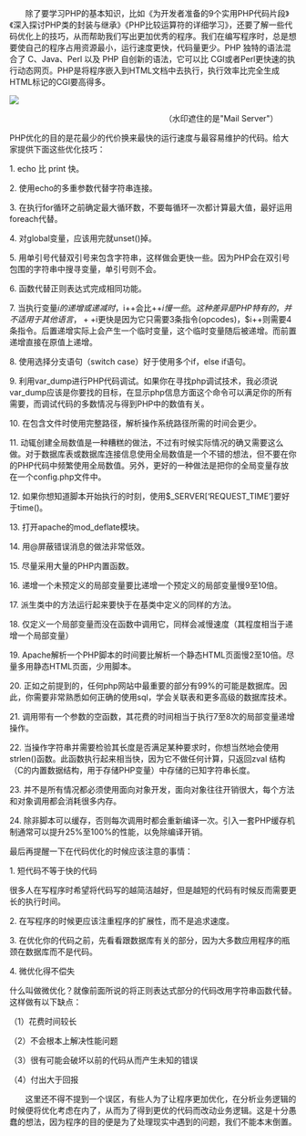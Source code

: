        除了要学习PHP的基本知识，比如《为开发者准备的9个实用PHP代码片段》《深入探讨PHP类的封装与继承》《PHP比较运算符的详细学习》，还要了解一些代码优化上的技巧，从而帮助我们写出更加优秀的程序。我们在编写程序时，总是想要使自己的程序占用资源最小，运行速度更快，代码量更少。PHP 独特的语法混合了 C、Java、Perl 以及 PHP 自创新的语法，它可以比 CGI或者Perl更快速的执行动态网页。PHP是将程序嵌入到HTML文档中去执行，执行效率比完全生成HTML标记的CGI要高得多。

![](https://gitee.com/hxc8/images8/raw/master/img/202407191110778.jpg)

                                                                     （水印遮住的是"Mail Server"）



PHP优化的目的是花最少的代价换来最快的运行速度与最容易维护的代码。给大家提供下面这些优化技巧：



1. echo 比 print 快。



2. 使用echo的多重参数代替字符串连接。



3. 在执行for循环之前确定最大循环数，不要每循环一次都计算最大值，最好运用foreach代替。



4. 对global变量，应该用完就unset()掉。



5. 用单引号代替双引号来包含字符串，这样做会更快一些。因为PHP会在双引号包围的字符串中搜寻变量，单引号则不会。



6. 函数代替正则表达式完成相同功能。



7. 当执行变量$i的递增或递减时，$i++会比++$i慢一些。这种差异是PHP特有的，并不适用于其他语言，++$i更快是因为它只需要3条指令(opcodes)，$i++则需要4条指令。后置递增实际上会产生一个临时变量，这个临时变量随后被递增。而前置递增直接在原值上递增。



8. 使用选择分支语句（switch case）好于使用多个if，else if语句。



9. 利用var_dump进行PHP代码调试。如果你在寻找php调试技术，我必须说var_dump应该是你要找的目标，在显示php信息方面这个命令可以满足你的所有需要，而调试代码的多数情况与得到PHP中的数值有关。



10. 在包含文件时使用完整路径，解析操作系统路径所需的时间会更少。



11. 动辄创建全局数值是一种糟糕的做法，不过有时候实际情况的确又需要这么做。对于数据库表或数据库连接信息使用全局数值是一个不错的想法，但不要在你的PHP代码中频繁使用全局数值。另外，更好的一种做法是把你的全局变量存放在一个config.php文件中。



12. 如果你想知道脚本开始执行的时刻，使用$_SERVER[‘REQUEST_TIME’]要好于time()。



13. 打开apache的mod_deflate模块。



14. 用@屏蔽错误消息的做法非常低效。



15. 尽量采用大量的PHP内置函数。



16. 递增一个未预定义的局部变量要比递增一个预定义的局部变量慢9至10倍。



17. 派生类中的方法运行起来要快于在基类中定义的同样的方法。



18. 仅定义一个局部变量而没在函数中调用它，同样会减慢速度（其程度相当于递增一个局部变量）



19. Apache解析一个PHP脚本的时间要比解析一个静态HTML页面慢2至10倍。尽量多用静态HTML页面，少用脚本。



20. 正如之前提到的，任何php网站中最重要的部分有99%的可能是数据库。因此，你需要非常熟悉如何正确的使用sql，学会关联表和更多高级的数据库技术。



21. 调用带有一个参数的空函数，其花费的时间相当于执行7至8次的局部变量递增操作。



22. 当操作字符串并需要检验其长度是否满足某种要求时，你想当然地会使用strlen()函数。此函数执行起来相当快，因为它不做任何计算，只返回zval 结构（C的内置数据结构，用于存储PHP变量）中存储的已知字符串长度。



23. 并不是所有情况都必须使用面向对象开发，面向对象往往开销很大，每个方法和对象调用都会消耗很多内存。



24. 除非脚本可以缓存，否则每次调用时都会重新编译一次。引入一套PHP缓存机制通常可以提升25%至100%的性能，以免除编译开销。







最后再提醒一下在代码优化的时候应该注意的事情：



1. 短代码不等于快的代码

很多人在写程序时希望将代码写的越简洁越好，但是越短的代码有时候反而需要更长的执行时间。



2. 在写程序的时候更应该注重程序的扩展性，而不是追求速度。



3. 在优化你的代码之前，先看看跟数据库有关的部分，因为大多数应用程序的瓶颈在数据库而不是代码。



4. 微优化得不偿失

什么叫做微优化？就像前面所说的将正则表达式部分的代码改用字符串函数代替。这样做有以下缺点：

（1）花费时间较长

（2）不会根本上解决性能问题

（3）很有可能会破坏以前的代码从而产生未知的错误

（4）付出大于回报



       这里还不得不提到一个误区，有些人为了让程序更加优化，在分析业务逻辑的时候便将优化考虑在内了，从而为了得到更优的代码而改动业务逻辑。这是十分愚蠢的想法，因为程序的目的便是为了处理现实中遇到的问题，我们不能本末倒置。



